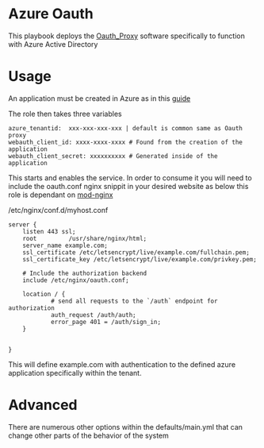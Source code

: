 # Azure Oauth
This playbook deploys the [Oauth_Proxy](https://github.com/oauth2-proxy/oauth2-proxy) software specifically to function with Azure Active Directory

# Usage
An application must be created in Azure as in this [guide](https://oauth2-proxy.github.io/oauth2-proxy/auth-configuration#azure-auth-provider)

The role then takes three variables

```
azure_tenantid:  xxx-xxx-xxx-xxx | default is common same as Oauth proxy
webauth_client_id: xxxx-xxxx-xxxx # Found from the creation of the application
webauth_client_secret: xxxxxxxxxx # Generated inside of the application
```

This starts and enables the service. In order to consume it you will need to include the oauth.conf nginx snippit in your desired website as below this role is dependant on [mod-nginx](https://github.com/Darkbat91/mod-nginx) 


/etc/nginx/conf.d/myhost.conf
```
server {
    listen 443 ssl;
    root         /usr/share/nginx/html;
    server_name example.com;
    ssl_certificate /etc/letsencrypt/live/example.com/fullchain.pem;
    ssl_certificate_key /etc/letsencrypt/live/example.com/privkey.pem; 

    # Include the authorization backend
    include /etc/nginx/oauth.conf;
    
    location / {
            # send all requests to the `/auth` endpoint for authorization
            auth_request /auth/auth;
            error_page 401 = /auth/sign_in;
    }


}
```

This will define example.com with authentication to the defined azure application specifically within the tenant.

# Advanced

There are numerous other options within the defaults/main.yml that can change other parts of the behavior of the system